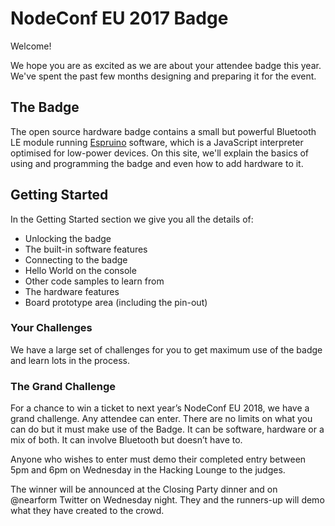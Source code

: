 # NodeConf EU 2017 Badge

Welcome!

We hope you are as excited as we are about your attendee badge this year. We've spent the past few months designing and preparing it for the event.

## The Badge
The open source hardware badge contains a small but powerful Bluetooth LE module running [Espruino](https://www.espruino.com) software, which is a JavaScript interpreter optimised for low-power devices. On this site, we'll explain the basics of using and programming the badge and even how to add hardware to it.

## Getting Started

In the Getting Started section we give you all the details of:

* Unlocking the badge
* The built-in software features
* Connecting to the badge
* Hello World on the console
* Other code samples to learn from
* The hardware features
* Board prototype area (including the pin-out)

### Your Challenges

We have a large set of challenges for you to get maximum use of the badge and learn lots in the process.

### The Grand Challenge
For a chance to win a ticket to next year’s NodeConf EU 2018, we have a grand challenge. Any attendee can enter. There are no limits on what you can do but it must make use of the Badge. It can be software, hardware or a mix of both. It can involve Bluetooth but doesn’t have to. 

Anyone who wishes to enter must demo their completed entry between 5pm and 6pm on Wednesday in the Hacking Lounge to the judges.

The winner will be announced at the Closing Party dinner and on @nearform Twitter on Wednesday night. They and the runners-up will demo what they have created to the crowd. 
